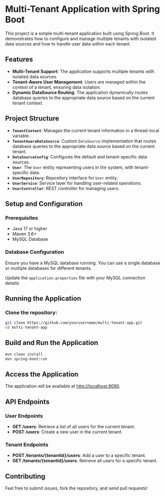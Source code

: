 # Multi-Tenant Application with Spring Boot

This project is a simple multi-tenant application built using Spring Boot. It demonstrates how to configure and manage multiple tenants with isolated data sources and how to handle user data within each tenant.

## Features

- **Multi-Tenant Support**: The application supports multiple tenants with isolated data sources.
- **Tenant-Aware User Management**: Users are managed within the context of a tenant, ensuring data isolation.
- **Dynamic DataSource Routing**: The application dynamically routes database queries to the appropriate data source based on the current tenant context.

## Project Structure

- **`TenantContext`**: Manages the current tenant information in a thread-local variable.
- **`TenantAwareDataSource`**: Custom `DataSource` implementation that routes database queries to the appropriate data source based on the current tenant.
- **`DataSourceConfig`**: Configures the default and tenant-specific data sources.
- **`User`**: The `User` entity representing users in the system, with tenant-specific data.
- **`UserRepository`**: Repository interface for `User` entity.
- **`UserService`**: Service layer for handling user-related operations.
- **`UserController`**: REST controller for managing users.

## Setup and Configuration

### Prerequisites

- Java 17 or higher
- Maven 3.6+
- MySQL Database

### Database Configuration

Ensure you have a MySQL database running. You can use a single database or multiple databases for different tenants.

Update the `application.properties` file with your MySQL connection details:

## Running the Application

### Clone the repository:

```bash
git clone https://github.com/yourusername/multi-tenant-app.git
cd multi-tenant-app
```

## Build and Run the Application

```bash
mvn clean install
mvn spring-boot:run
```

## Access the Application

The application will be available at [http://localhost:9090](http://localhost:9090).

## API Endpoints

### User Endpoints

- **GET /users**: Retrieve a list of all users for the current tenant.
- **POST /users**: Create a new user in the current tenant.

### Tenant Endpoints

- **POST /tenants/{tenantId}/users**: Add a user to a specific tenant.
- **GET /tenants/{tenantId}/users**: Retrieve all users for a specific tenant.

## Contributing

Feel free to submit issues, fork the repository, and send pull requests!
